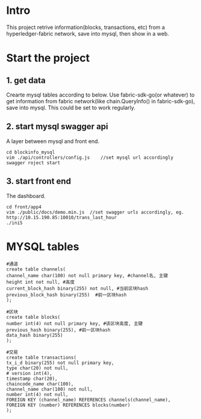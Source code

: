 # Intro
This project retrive information(blocks, transactions, etc) from a hyperledger-fabric network, save  into mysql, then show in a web.

# Start the project
## 1. get data
Crearte mysql tables according to below. Use fabric-sdk-go(or whatever) to get information from fabric network(like chain.QueryInfo() in fabric-sdk-go), save into mysql. This could be set to work regularly.

## 2. start mysql swagger api
A layer between mysql and front end.
```
cd blockinfo_mysql
vim ./api/controllers/config.js    //set mysql url accordingly
swagger roject start
```

## 3. start front end
The dashboard.
```
cd front/app4
vim ./public/docs/demo.min.js  //set swagger urls accordingly, eg. http://10.15.190.85:10010/trans_last_hour
./iniS
```


# MYSQL tables
```
#通道
create table channels(
channel_name char(100) not null primary key, #channel名, 主键
height int not null, #高度
current_block_hash binary(255) not null, #当前区块hash
previous_block_hash binary(255)  #前一区块hash
);

#区块
create table blocks(
number int(4) not null primary key, #该区块高度, 主键
previous_hash binary(255), #前一区块hash
data_hash binary(255)
);

#交易
create table transactions(
tx_i_d binary(255) not null primary key,
type char(20) not null,
# version int(4),
timestamp char(20),
chaincode_name char(100),
channel_name char(100) not null,
number int(4) not null,
FOREIGN KEY (channel_name) REFERENCES channels(channel_name),
FOREIGN KEY (number) REFERENCES blocks(number)
);
```